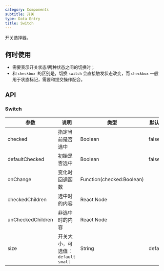 ```yaml
---
category: Components
subtitle: 开关
type: Data Entry
title: Switch
---
```


开关选择器。

## 何时使用

- 需要表示开关状态/两种状态之间的切换时；
- 和 `checkbox `的区别是，切换 `switch` 会直接触发状态改变，而 `checkbox` 一般用于状态标记，需要和提交操作配合。

## API

### Switch

| 参数      | 说明                                     | 类型        |默认值 |
|-----------|------------------------------------------|------------|--------|
| checked | 指定当前是否选中 | Boolean    | false    |
| defaultChecked | 初始是否选中 | Boolean  | false |
| onChange | 变化时回调函数 | Function(checked:Boolean) |   |
| checkedChildren | 选中时的内容 | React Node |   |
| unCheckedChildren | 非选中时的内容 | React Node |  |
| size | 开关大小，可选值：`default` `small` | String  | default |
